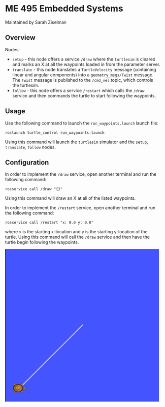 # ME 495 Embedded Systems
Maintained by Sarah Ziselman
## Overview
Nodes:
* `setup` - this node offers a service `/draw` where the `turtlesim` is cleared and marks an X at all the waypoints loaded in from the parameter server.
* `translate` - this node translates a `TurtleVelocity` message (containing linear and angular components) into a `geometry_msgs/Twist` message. The `Twist` message is published to the `/cmd_vel` topic, which controls the turtlesim.
* `follow` - this node offers a service `/restart` which calls the `/draw` service and then commands the turtle to start following the waypoints.

## Usage
Use the following command to launch the `run_waypoints.launch` launch file:
```
roslaunch turtle_control run_waypoints.launch
```
Using this command will launch the `turtlesim` simulator and the `setup`, `translate`, `follow` nodes.

## Configuration
In order to implement the `/draw` service, open another terminal and run the following command:
```
rosservice call /draw "{}"
```
Using this command will draw an X at all of the listed waypoints.

In order to implement the `/restart` service, open another terminal and run the following command:
```
rosservice call /restart "x: 0.0 y: 0.0"
```
where `x` is the starting x-location and `y` is the starting y-location of the turtle. Using this command will call the `/draw` service and then have the turtle begin following the waypoints.

![waypoint gif](img/waypoint.gif)


